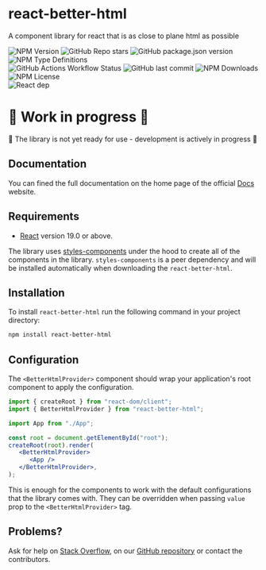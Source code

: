 # react-better-html

A component library for react that is as close to plane html as possible

![NPM Version](https://img.shields.io/npm/v/react-better-html)
![GitHub Repo stars](https://img.shields.io/github/stars/krissvv/react-better-html?style=flat)
![GitHub package.json version](https://img.shields.io/github/package-json/v/krissvv/react-better-html)
![NPM Type Definitions](https://img.shields.io/npm/types/react-better-html)<br/>
![GitHub Actions Workflow Status](https://img.shields.io/github/actions/workflow/status/krissvv/react-better-html/deploy.yml)
![GitHub last commit](https://img.shields.io/github/last-commit/krissvv/react-better-html)
![NPM Downloads](https://img.shields.io/npm/dm/react-better-html)<br/>
![NPM License](https://img.shields.io/npm/l/react-better-html)<br/>
![React dep](https://img.shields.io/badge/React-v19-9b6499)

# 🚧 Work in progress 🚧

🔴 The library is not yet ready for use - development is actively in progress 🔴

## Documentation

You can fined the full documentation on the home page of the official [Docs](https://krissvv.github.io/react-better-html) website.

## Requirements

-  [React](https://react.dev) version 19.0 or above.

The library uses [styles-components](https://styled-components.com) under the hood to create all of the components in the library. `styles-components` is a peer dependency and will be installed automatically when downloading the `react-better-html`.

## Installation

To install `react-better-html` run the following command in your project directory:

```bash
npm install react-better-html
```

## Configuration

The `<BetterHtmlProvider>` component should wrap your application's root component to apply the configuration.

```jsx
import { createRoot } from "react-dom/client";
import { BetterHtmlProvider } from "react-better-html";

import App from "./App";

const root = document.getElementById("root");
createRoot(root).render(
   <BetterHtmlProvider>
      <App />
   </BetterHtmlProvider>,
);
```

This is enough for the components to work with the default configurations that the library comes with. They can be overridden when passing `value` prop to the `<BetterHtmlProvider>` tag.

## Problems?

Ask for help on [Stack Overflow](https://stackoverflow.com/questions/ask), on our [GitHub repository](https://github.com/krissvv/react-better-html/issues/new) or contact the contributors.
